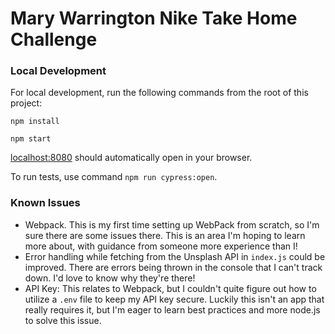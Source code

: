 # Mary Warrington Nike Take Home Challenge

### Local Development
For local development, run the following commands from the root of this project:

`npm install`

`npm start`

[localhost:8080](localhost:8080) should automatically open in your browser.

To run tests, use command `npm run cypress:open`.

### Known Issues

- Webpack. This is my first time setting up WebPack from scratch, so I'm sure there are some issues there. This is an area I'm hoping to learn more about, with guidance from someone more experience than I!
- Error handling while fetching from the Unsplash API in `index.js` could be improved. There are errors being thrown in the console that I can't track down. I'd love to know why they're there!
- API Key: This relates to Webpack, but I couldn't quite figure out how to utilize a `.env` file to keep my API key secure. Luckily this isn't an app that really requires it, but I'm eager to learn best practices and more node.js to solve this issue.